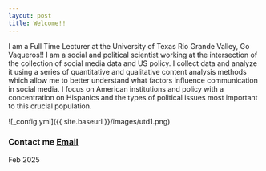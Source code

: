 ```yaml
---
layout: post
title: Welcome!! 
---
```


I am a Full Time Lecturer at the University of Texas Rio Grande Valley, Go Vaqueros!! I am a social and political scientist working at the intersection of the collection of social media data and US policy. I collect data and analyze it using a series of quantitative and qualitative content analysis methods which allow me to better understand what factors influence communication in social media. I focus on American institutions and policy with a concentration on Hispanics and the types of political issues most important to this crucial population.




![_config.yml]({{ site.baseurl }}/images/utd1.png)

### Contact me [Email](mailto:carlos.gutierrez01@utrgv.edu)

Feb 2025
